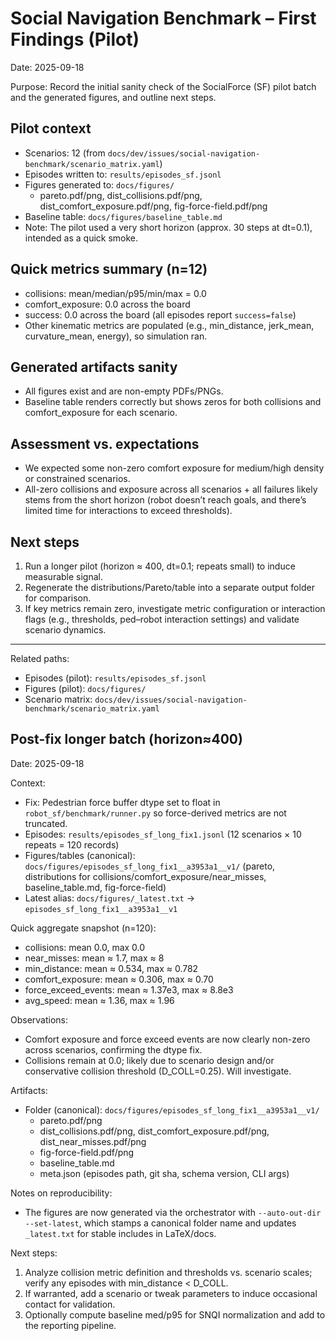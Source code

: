 # Social Navigation Benchmark – First Findings (Pilot)

Date: 2025-09-18

Purpose: Record the initial sanity check of the SocialForce (SF) pilot batch and the generated figures, and outline next steps.

## Pilot context
- Scenarios: 12 (from `docs/dev/issues/social-navigation-benchmark/scenario_matrix.yaml`)
- Episodes written to: `results/episodes_sf.jsonl`
- Figures generated to: `docs/figures/`
  - pareto.pdf/png, dist_collisions.pdf/png, dist_comfort_exposure.pdf/png, fig-force-field.pdf/png
- Baseline table: `docs/figures/baseline_table.md`
- Note: The pilot used a very short horizon (approx. 30 steps at dt=0.1), intended as a quick smoke.

## Quick metrics summary (n=12)
- collisions: mean/median/p95/min/max = 0.0
- comfort_exposure: 0.0 across the board
- success: 0.0 across the board (all episodes report `success=false`)
- Other kinematic metrics are populated (e.g., min_distance, jerk_mean, curvature_mean, energy), so simulation ran.

## Generated artifacts sanity
- All figures exist and are non-empty PDFs/PNGs.
- Baseline table renders correctly but shows zeros for both collisions and comfort_exposure for each scenario.

## Assessment vs. expectations
- We expected some non-zero comfort exposure for medium/high density or constrained scenarios.
- All-zero collisions and exposure across all scenarios + all failures likely stems from the short horizon (robot doesn’t reach goals, and there’s limited time for interactions to exceed thresholds).

## Next steps
1) Run a longer pilot (horizon ≈ 400, dt=0.1; repeats small) to induce measurable signal.
2) Regenerate the distributions/Pareto/table into a separate output folder for comparison.
3) If key metrics remain zero, investigate metric configuration or interaction flags (e.g., thresholds, ped–robot interaction settings) and validate scenario dynamics.

---
Related paths:
- Episodes (pilot): `results/episodes_sf.jsonl`
- Figures (pilot): `docs/figures/`
- Scenario matrix: `docs/dev/issues/social-navigation-benchmark/scenario_matrix.yaml`


## Post-fix longer batch (horizon≈400)

Date: 2025-09-18

Context:
- Fix: Pedestrian force buffer dtype set to float in `robot_sf/benchmark/runner.py` so force-derived metrics are not truncated.
- Episodes: `results/episodes_sf_long_fix1.jsonl` (12 scenarios × 10 repeats = 120 records)
- Figures/tables (canonical): `docs/figures/episodes_sf_long_fix1__a3953a1__v1/` (pareto, distributions for collisions/comfort_exposure/near_misses, baseline_table.md, fig-force-field)
- Latest alias: `docs/figures/_latest.txt` → `episodes_sf_long_fix1__a3953a1__v1`

Quick aggregate snapshot (n=120):
- collisions: mean 0.0, max 0.0
- near_misses: mean ≈ 1.7, max ≈ 8
- min_distance: mean ≈ 0.534, max ≈ 0.782
- comfort_exposure: mean ≈ 0.306, max ≈ 0.70
- force_exceed_events: mean ≈ 1.37e3, max ≈ 8.8e3
- avg_speed: mean ≈ 1.36, max ≈ 1.96

Observations:
- Comfort exposure and force exceed events are now clearly non-zero across scenarios, confirming the dtype fix.
- Collisions remain at 0.0; likely due to scenario design and/or conservative collision threshold (D_COLL=0.25). Will investigate.

Artifacts:
- Folder (canonical): `docs/figures/episodes_sf_long_fix1__a3953a1__v1/`
  - pareto.pdf/png
  - dist_collisions.pdf/png, dist_comfort_exposure.pdf/png, dist_near_misses.pdf/png
  - fig-force-field.pdf/png
  - baseline_table.md
  - meta.json (episodes path, git sha, schema version, CLI args)

Notes on reproducibility:
- The figures are now generated via the orchestrator with `--auto-out-dir --set-latest`, which stamps a canonical folder name and updates `_latest.txt` for stable includes in LaTeX/docs.

Next steps:
1) Analyze collision metric definition and thresholds vs. scenario scales; verify any episodes with min_distance < D_COLL.
2) If warranted, add a scenario or tweak parameters to induce occasional contact for validation.
3) Optionally compute baseline med/p95 for SNQI normalization and add to the reporting pipeline.
